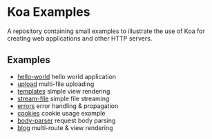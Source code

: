 
# Koa Examples

  A repository containing small examples to illustrate the use of Koa
  for creating web applications and other HTTP servers.

## Examples

 - [hello-world](tree/master/hello-world) hello world application
 - [upload](tree/master/upload) multi-file uploading
 - [templates](tree/master/templates) simple view rendering
 - [stream-file](tree/master/stream-file) simple file streaming
 - [errors](tree/master/errors) error handling & propagation
 - [cookies](tree/master/cookies) cookie usage example
 - [body-parser](tree/master/body-parser) request body parsing
 - [blog](tree/master/blog) multi-route & view rendering